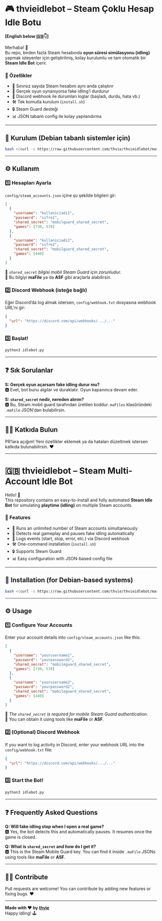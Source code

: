 # 🎮 thvieidlebot – Steam Çoklu Hesap Idle Botu

**[English below 🇬🇧👇]**

Merhaba! 👋  
Bu repo, birden fazla Steam hesabında **oyun süresi simülasyonu (idling)** yapmak isteyenler için geliştirilmiş, kolay kurulumlu ve tam otomatik bir **Steam Idle Bot** içerir.

### 🚀 Özellikler
- 🔁 Sınırsız sayıda Steam hesabını aynı anda çalıştırır
- 🎯 Gerçek oyun oynanıyorsa fake idling’i durdurur
- 🔔 Discord webhook ile durumları loglar (başladı, durdu, hata vb.)
- 🛠️ Tek komutla kurulum (`install.sh`)
- 🔒 Steam Guard desteği
- 📊 JSON tabanlı config ile kolay yapılandırma

---

## 🔧 Kurulum (Debian tabanlı sistemler için)
```bash
bash <(curl -s https://raw.githubusercontent.com/thvie/thvieidlebot/master/install.sh)
```

---

## ⚙️ Kullanım

### 1️⃣ Hesapları Ayarla
`config/steam_accounts.json` içine şu şekilde bilgileri gir:

```json
[
  {
    "username": "kullaniciadi1",
    "password": "sifre1",
    "shared_secret": "mobilguard_shared_secret",
    "games": [730, 570]
  },
  {
    "username": "kullaniciadi2",
    "password": "sifre2",
    "shared_secret": "mobilguard_shared_secret",
    "games": [440]
  }
]
```

🛑 *`shared_secret` bilgisi mobil Steam Guard için zorunludur.*  
📌 Bu bilgiyi **maFile** ya da **ASF** gibi araçlarla alabilirsin.

### 2️⃣ Discord Webhook (isteğe bağlı)
Eğer Discord’da log almak istersen, `config/webhook.txt` dosyasına webhook URL'ni gir:

```json
{
  "url": "https://discord.com/api/webhooks/.../..."
}
```

### 3️⃣ Başlat!
```bash
python3 idlebot.py
```

---

## ❓ Sık Sorulanlar

**S: Gerçek oyun açarsam fake idling durur mu?**  
🅰️ Evet, bot bunu algılar ve duraklatır. Oyun kapanınca devam eder.

**S: `shared_secret` nedir, nereden alırım?**  
🅰️ Bu, Steam mobil guard tarafından üretilen koddur. `maFiles` klasöründeki `.maFile` JSON'dan bulabilirsin.

---

## 👨‍💻 Katkıda Bulun
PR’lara açığım! Yeni özellikler eklemek ya da hataları düzeltmek istersen katkıda bulunabilirsin. ❤️

---

# 🇬🇧 thvieidlebot – Steam Multi-Account Idle Bot

Hello! 👋  
This repository contains an easy-to-install and fully automated **Steam Idle Bot** for simulating **playtime (idling)** on multiple Steam accounts.

### 🚀 Features
- 🔁 Runs an unlimited number of Steam accounts simultaneously
- 🎯 Detects real gameplay and pauses fake idling automatically
- 🔔 Logs events (start, stop, error, etc.) via Discord webhook
- 🛠️ One-command installation (`install.sh`)
- 🔒 Supports Steam Guard
- 📊 Easy configuration with JSON-based config file

---

## 🔧 Installation (for Debian-based systems)
```bash
bash <(curl -s https://raw.githubusercontent.com/thvie/thvieidlebot/master/install.sh)
```

---

## ⚙️ Usage

### 1️⃣ Configure Your Accounts
Enter your account details into `config/steam_accounts.json` like this:

```json
[
  {
    "username": "yourusername1",
    "password": "yourpassword1",
    "shared_secret": "mobileguard_shared_secret",
    "games": [730, 570]
  },
  {
    "username": "yourusername2",
    "password": "yourpassword2",
    "shared_secret": "mobileguard_shared_secret",
    "games": [440]
  }
]
```

🛑 *The `shared_secret` is required for mobile Steam Guard authentication.*  
📌 You can obtain it using tools like **maFile** or **ASF**.

### 2️⃣ (Optional) Discord Webhook
If you want to log activity in Discord, enter your webhook URL into the `config/webhook.txt` file:

```json
{
  "url": "https://discord.com/api/webhooks/.../..."
}
```

### 3️⃣ Start the Bot!
```bash
python3 idlebot.py
```

---

## ❓ Frequently Asked Questions

**Q: Will fake idling stop when I open a real game?**  
🅰️ Yes, the bot detects this and automatically pauses. It resumes once the game is closed.

**Q: What is `shared_secret` and how do I get it?**  
🅰️ This is the Steam Mobile Guard key. You can find it inside `.maFile` JSONs using tools like **maFile** or **ASF**.

---

## 👨‍💻 Contribute
Pull requests are welcome! You can contribute by adding new features or fixing bugs. ❤️

---

**Made with ❤️ by [thvie](https://github.com/thvie)**  
Happy idling! 🕹️